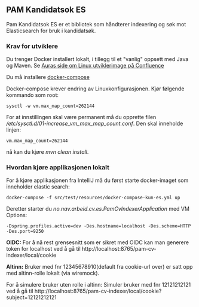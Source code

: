 ## PAM Kandidatsok ES
Pam Kandidatsok ES er et bibliotek som håndterer indexering og søk mot Elasticsearch for bruk i kandidatsøk.

### Krav for utviklere
Du trenger Docker installert lokalt, i tillegg til et "vanlig" oppsett med Java og Maven. Se [Auras side om Linux utviklerimage på Confluence](https://confluence.adeo.no/display/AURA/Linux+utviklerimage)

Du må installere [docker-compose](https://docs.docker.com/compose/install/#install-compose)

Docker-compose krever endring av Linuxkonfigurasjonen. Kjør følgende kommando som root:
```
sysctl -w vm.max_map_count=262144
```

For at innstillingen skal være permanent må du opprette filen */etc/sysctl.d/01-increase_vm_max_map_count.conf*. Den skal inneholde linjen:

```
vm.max_map_count=262144
```

nå kan du kjøre *mvn clean install*.


### Hvordan kjøre applikasjonen lokalt
For å kjøre applikasjonen fra IntelliJ må du først starte docker-imaget som inneholder elastic search:

```
docker-compose -f src/test/resources/docker-compose-kun-es.yml up
```

Deretter starter du *no.nav.arbeid.cv.es.PamCvIndexerApplication* med VM Options:
```
-Dspring.profiles.active=dev -Des.hostname=localhost -Des.scheme=HTTP -Des.port=9250
```

**OIDC:**
For å nå rest grensesnitt som er sikret med OIDC kan man generere token for localhost ved å 
gå til http://localhost:8765/pam-cv-indexer/local/cookie

**Altinn:**
Bruker med fnr 12345678910(default fra cookie-url over) er satt opp med altinn-rolle lokalt (via wiremock).

For å simulere bruker uten rolle i altinn:
Simuler bruker med fnr 12121212121 ved å gå til http://localhost:8765/pam-cv-indexer/local/cookie?subject=12121212121
